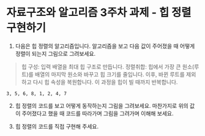# 자료구조와 알고리즘 3주차 과제 - 힙 정렬 구현하기

1. 다음은 힙 정렬의 알고리즘입니다. 알고리즘을 보고 다음 값이 주어졌을 때
   어떻게 정렬이 되는지 그림으로 그려보세요.

> 힙 구성: 입력 배열을 최대 힙 구조로 만듭니다.
> 정렬취합: 힙에서 가장 큰 원소(루트)를 배열의 마지막 원소와 바꾸고 힙 크기를
> 줄입니다. 이후, 바뀐 루트를 제외하고 다시 힙 속성을 복원합니다. 이 과정을 힙이
> 빌 때까지 반복합니다.

```
3, 5, 6, 8, 1, 2, 4, 7
```

2. 힙 정렬의 코드를 보고 어떻게 동작하는지 그림을 그려보세요. 마찬가지로 위의 값이 주어졌다고 했을 때 코드를 따라가며 그림을 그려가며 이해해 보세요.

3. 힙 정렬의 코드를 직접 구현해 주세요.
